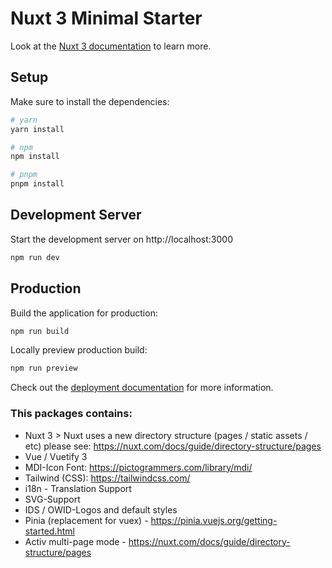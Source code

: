 # Nuxt 3 Minimal Starter

Look at the [Nuxt 3 documentation](https://nuxt.com/docs/getting-started/introduction) to learn more.

## Setup

Make sure to install the dependencies:

```bash
# yarn
yarn install

# npm
npm install

# pnpm
pnpm install
```

## Development Server

Start the development server on http://localhost:3000

```bash
npm run dev
```

## Production

Build the application for production:

```bash
npm run build
```

Locally preview production build:

```bash
npm run preview
```

Check out the [deployment documentation](https://nuxt.com/docs/getting-started/deployment) for more information.

### This packages contains:

- Nuxt 3 > Nuxt uses a new directory structure (pages / static assets / etc) please see: https://nuxt.com/docs/guide/directory-structure/pages
- Vue / Vuetify 3
- MDI-Icon Font: https://pictogrammers.com/library/mdi/
- Tailwind (CSS): https://tailwindcss.com/
- i18n - Translation Support
- SVG-Support
- IDS / OWID-Logos and default styles
- Pinia (replacement for vuex) - https://pinia.vuejs.org/getting-started.html
- Activ multi-page mode - https://nuxt.com/docs/guide/directory-structure/pages


